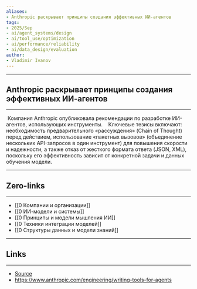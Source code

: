 ```yaml
---
aliases: 
- Anthropic раскрывает принципы создания эффективных ИИ-агентов
tags:
- 2025/Sep
- ai/agent_systems/design
- ai/tool_use/optimization
- ai/performance/reliability
- ai/data_design/evaluation
author:
- Vladimir Ivanov
---
```

-----
##  Anthropic раскрывает принципы создания эффективных ИИ-агентов 
-----
 Компания Anthropic опубликовала рекомендации по разработке ИИ-агентов, использующих инструменты. 
 
 Ключевые тезисы включают: необходимость предварительного «рассуждения» (Chain of Thought) перед действием, использование «пакетных вызовов» (объединение нескольких API-запросов в один инструмент) для повышения скорости и надежности, а также отказ от жесткого формата ответа (JSON, XML), поскольку его эффективность зависит от конкретной задачи и данных обучения модели.

---
## Zero-links
---
- [[0 Компании и организации]]
- [[0 ИИ-модели и системы]]
- [[0 Принципы и модели мышления ИИ]]
- [[0 Техники интеграции моделей]]
- [[0 Структуры данных и модели знаний]]

---
## Links
---
- [Source](https://t.me/turboproject/2107)
- https://www.anthropic.com/engineering/writing-tools-for-agents